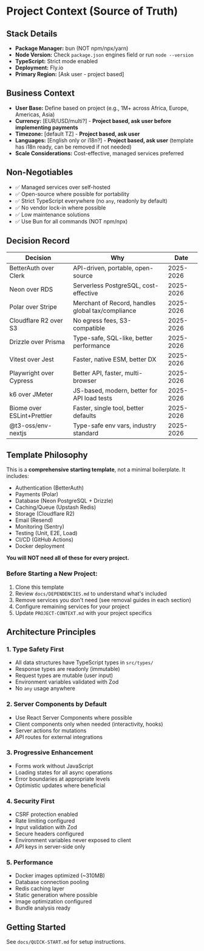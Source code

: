 # Project Context (Source of Truth)

## Stack Details
- **Package Manager:** bun (NOT npm/npx/yarn)
- **Node Version:** Check `package.json` engines field or run `node --version`
- **TypeScript:** Strict mode enabled
- **Deployment:** Fly.io
- **Primary Region:** [Ask user - project based]

## Business Context
- **User Base:** Define based on project (e.g., 1M+ across Africa, Europe, Americas, Asia)
- **Currency:** [EUR/USD/multi?] - **Project based, ask user before implementing payments**
- **Timezone:** [default TZ] - **Project based, ask user**
- **Languages:** [English only or i18n?] - **Project based, ask user** (template has i18n ready, can be removed if not needed)
- **Scale Considerations:** Cost-effective, managed services preferred

## Non-Negotiables
- ✅ Managed services over self-hosted
- ✅ Open-source where possible for portability
- ✅ Strict TypeScript everywhere (no `any`, readonly by default)
- ✅ No vendor lock-in where possible
- ✅ Low maintenance solutions
- ✅ Use Bun for all commands (NOT npm/npx)

## Decision Record
| Decision | Why | Date |
|----------|-----|------|
| BetterAuth over Clerk | API-driven, portable, open-source | 2025-2026 |
| Neon over RDS | Serverless PostgreSQL, cost-effective | 2025-2026 |
| Polar over Stripe | Merchant of Record, handles global tax/compliance | 2025-2026 |
| Cloudflare R2 over S3 | No egress fees, S3-compatible | 2025-2026 |
| Drizzle over Prisma | Type-safe, SQL-like, better performance | 2025-2026 |
| Vitest over Jest | Faster, native ESM, better DX | 2025-2026 |
| Playwright over Cypress | Better API, faster, multi-browser | 2025-2026 |
| k6 over JMeter | JS-based, modern, better for API load tests | 2025-2026 |
| Biome over ESLint+Prettier | Faster, single tool, better defaults | 2025-2026 |
| @t3-oss/env-nextjs | Type-safe env vars, industry standard | 2025-2026 |

## Template Philosophy

This is a **comprehensive starting template**, not a minimal boilerplate. It includes:
- Authentication (BetterAuth)
- Payments (Polar)
- Database (Neon PostgreSQL + Drizzle)
- Caching/Queue (Upstash Redis)
- Storage (Cloudflare R2)
- Email (Resend)
- Monitoring (Sentry)
- Testing (Unit, E2E, Load)
- CI/CD (GitHub Actions)
- Docker deployment

**You will NOT need all of these for every project.**

### Before Starting a New Project:
1. Clone this template
2. Review `docs/DEPENDENCIES.md` to understand what's included
3. Remove services you don't need (see removal guides in each section)
4. Configure remaining services for your project
5. Update `PROJECT-CONTEXT.md` with your project specifics

## Architecture Principles

### 1. Type Safety First
- All data structures have TypeScript types in `src/types/`
- Response types are readonly (immutable)
- Request types are mutable (user input)
- Environment variables validated with Zod
- No `any` usage anywhere

### 2. Server Components by Default
- Use React Server Components where possible
- Client components only when needed (interactivity, hooks)
- Server actions for mutations
- API routes for external integrations

### 3. Progressive Enhancement
- Forms work without JavaScript
- Loading states for all async operations
- Error boundaries at appropriate levels
- Optimistic updates where beneficial

### 4. Security First
- CSRF protection enabled
- Rate limiting configured
- Input validation with Zod
- Secure headers configured
- Environment variables never exposed to client
- API keys in server-side only

### 5. Performance
- Docker images optimized (~310MB)
- Database connection pooling
- Redis caching layer
- Static generation where possible
- Image optimization configured
- Bundle analysis ready

## Getting Started

See `docs/QUICK-START.md` for setup instructions.
